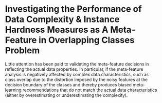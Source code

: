 # Investigating the Performance of Data Complexity & Instance Hardness Measures as A Meta-Feature in Overlapping Classes Problem
Little attention has been paid to validating the meta-feature decisions in reflecting
the actual data properties. In particular, if the meta-feature analysis is negatively affected by complex data characteristics, such as class overlap due to the distortion imposed by the noisy features at the decision boundary of the classes and thereby produces biased meta-learning recommendations that do not match the actual data characteristics (either by overestimating or underestimating the complexity).
